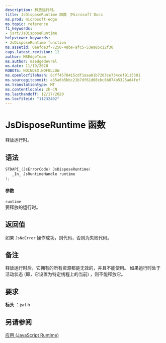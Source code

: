 ```yaml
---
description: 释放运行时。
title: JsDisposeRuntime 函数 |Microsoft Docs
ms.prod: microsoft-edge
ms.topic: reference
f1_keywords:
- jsrt/JsDisposeRuntime
helpviewer_keywords:
- JsDisposeRuntime function
ms.assetid: 0aefde3f-7250-48be-afc5-53ea85c12f30
caps.latest.revision: 12
author: MSEdgeTeam
ms.author: msedgedevrel
ms.date: 11/19/2020
ROBOTS: NOINDEX,NOFOLLOW
ms.openlocfilehash: 8cff4578415cdf1aaa01b7203ce734cef9115301
ms.sourcegitcommit: a35a6b5bbc21b7df61d08cbc6b074b5325ad4fef
ms.translationtype: MT
ms.contentlocale: zh-CN
ms.lasthandoff: 12/17/2020
ms.locfileid: "11232402"
---
```

# JsDisposeRuntime 函数

释放运行时。  
  
## 语法  
  
```cpp  
STDAPI_(JsErrorCode) JsDisposeRuntime(  
   _In_ JsRuntimeHandle runtime  
);  
```  
  
#### 参数  
 `runtime`  
 要释放的运行时。  
  
## 返回值  
 如果 `JsNoError` 操作成功，则代码，否则为失败代码。  
  
## 备注  
 释放运行时后，它拥有的所有资源都是无效的，并且不能使用。 如果运行时处于活动状态 (即，它设置为特定线程上的当前) ，则不能释放它。  
  
## 要求  
 **标头** ：jsrt.h  
  
## 另请参阅  
 [应用 (JavaScript Runtime)](../chakra-hosting/reference-javascript-runtime.md)
